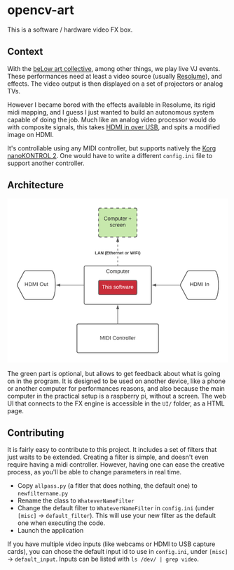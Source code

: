 # opencv-art

This is a software / hardware video FX box.

## Context 

With the [beLow art collective](https://below.black), among other things, we play live VJ events.
These performances need at least a video source (usually [Resolume](https://resolume.com/)), and effects. The video output is then displayed on a set of projectors or analog TVs.

However I became bored with the effects available in Resolume, its rigid midi mapping, and I guess I just wanted to build an autonomous system capable of doing the job.
Much like an analog video processor would do with composite signals, this takes [HDMI in over USB](https://www.amazon.fr/DIGITNOW-enregistreur-caméscope-Diffusion-Android-Mac/dp/B0895N9KM5/), and spits a modified image on HDMI.

It's controllable using any MIDI controller, but supports natively the [Korg nanoKONTROL 2](https://www.thomann.de/fr/korg_nanokontrol_2_white.htm). One would have to write a different `config.ini` file to support another controller.

## Architecture

![architecture](doc/archi.png)

The green part is optional, but allows to get feedback about what is going on in the program. It is designed to be used on another device, like a phone or another computer for performances reasons, and also because the main computer in the practical setup is a raspberry pi, without a screen. 
The web UI that connects to the FX engine is accessible in the `UI/` folder, as a HTML page.

## Contributing

It is fairly easy to contribute to this project. It includes a set of filters that just waits to be extended. Creating a filter is simple, and doesn't even require having a midi controller.
However, having one can ease the creative process, as you'll be able to change parameters in real time.

- Copy `allpass.py` (a fitler that does nothing, the default one) to `newfiltername.py`
- Rename the class to `WhateverNameFilter`
- Change the default filter to `WhateverNameFilter` in `config.ini` (under `[misc]` -> `default_filter`). This will use your new filter as the default one when executing the code.
- Launch the application

If you have multiple video inputs (like webcams or HDMI to USB capture cards), you can chose the default input id to use in `config.ini`, under `[misc]` -> `default_input`. Inputs can be listed with `ls /dev/ | grep video`.
